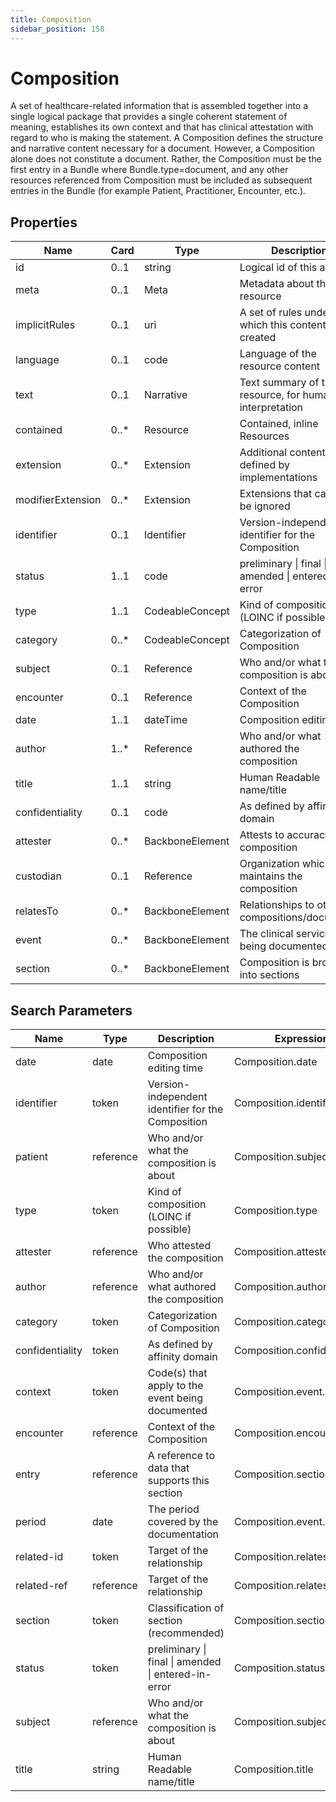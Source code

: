```yaml
---
title: Composition
sidebar_position: 158
---
```


# Composition

A set of healthcare-related information that is assembled together into a single logical package that provides a single
coherent statement of meaning, establishes its own context and that has clinical attestation with regard to who is
making the statement. A Composition defines the structure and narrative content necessary for a document. However, a
Composition alone does not constitute a document. Rather, the Composition must be the first entry in a Bundle where
Bundle.type=document, and any other resources referenced from Composition must be included as subsequent entries in the
Bundle (for example Patient, Practitioner, Encounter, etc.).

## Properties

| Name              | Card  | Type            | Description                                            |
| ----------------- | ----- | --------------- | ------------------------------------------------------ |
| id                | 0..1  | string          | Logical id of this artifact                            |
| meta              | 0..1  | Meta            | Metadata about the resource                            |
| implicitRules     | 0..1  | uri             | A set of rules under which this content was created    |
| language          | 0..1  | code            | Language of the resource content                       |
| text              | 0..1  | Narrative       | Text summary of the resource, for human interpretation |
| contained         | 0..\* | Resource        | Contained, inline Resources                            |
| extension         | 0..\* | Extension       | Additional content defined by implementations          |
| modifierExtension | 0..\* | Extension       | Extensions that cannot be ignored                      |
| identifier        | 0..1  | Identifier      | Version-independent identifier for the Composition     |
| status            | 1..1  | code            | preliminary \| final \| amended \| entered-in-error    |
| type              | 1..1  | CodeableConcept | Kind of composition (LOINC if possible)                |
| category          | 0..\* | CodeableConcept | Categorization of Composition                          |
| subject           | 0..1  | Reference       | Who and/or what the composition is about               |
| encounter         | 0..1  | Reference       | Context of the Composition                             |
| date              | 1..1  | dateTime        | Composition editing time                               |
| author            | 1..\* | Reference       | Who and/or what authored the composition               |
| title             | 1..1  | string          | Human Readable name/title                              |
| confidentiality   | 0..1  | code            | As defined by affinity domain                          |
| attester          | 0..\* | BackboneElement | Attests to accuracy of composition                     |
| custodian         | 0..1  | Reference       | Organization which maintains the composition           |
| relatesTo         | 0..\* | BackboneElement | Relationships to other compositions/documents          |
| event             | 0..\* | BackboneElement | The clinical service(s) being documented               |
| section           | 0..\* | BackboneElement | Composition is broken into sections                    |

## Search Parameters

| Name            | Type      | Description                                         | Expression                   |
| --------------- | --------- | --------------------------------------------------- | ---------------------------- |
| date            | date      | Composition editing time                            | Composition.date             |
| identifier      | token     | Version-independent identifier for the Composition  | Composition.identifier       |
| patient         | reference | Who and/or what the composition is about            | Composition.subject          |
| type            | token     | Kind of composition (LOINC if possible)             | Composition.type             |
| attester        | reference | Who attested the composition                        | Composition.attester.party   |
| author          | reference | Who and/or what authored the composition            | Composition.author           |
| category        | token     | Categorization of Composition                       | Composition.category         |
| confidentiality | token     | As defined by affinity domain                       | Composition.confidentiality  |
| context         | token     | Code(s) that apply to the event being documented    | Composition.event.code       |
| encounter       | reference | Context of the Composition                          | Composition.encounter        |
| entry           | reference | A reference to data that supports this section      | Composition.section.entry    |
| period          | date      | The period covered by the documentation             | Composition.event.period     |
| related-id      | token     | Target of the relationship                          | Composition.relatesTo.target |
| related-ref     | reference | Target of the relationship                          | Composition.relatesTo.target |
| section         | token     | Classification of section (recommended)             | Composition.section.code     |
| status          | token     | preliminary \| final \| amended \| entered-in-error | Composition.status           |
| subject         | reference | Who and/or what the composition is about            | Composition.subject          |
| title           | string    | Human Readable name/title                           | Composition.title            |
